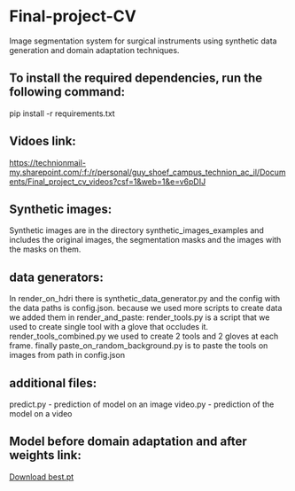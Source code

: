 # Final-project-CV
Image segmentation system for surgical instruments using synthetic data generation and domain adaptation techniques.

## To install the required dependencies, run the following command:
pip install -r requirements.txt 

## Vidoes link:
https://technionmail-my.sharepoint.com/:f:/r/personal/guy_shoef_campus_technion_ac_il/Documents/Final_project_cv_videos?csf=1&web=1&e=v6pDIJ

## Synthetic images:
Synthetic images are in the directory synthetic_images_examples and includes the original images, the segmentation masks and the images with the masks on them.

## data generators:
In render_on_hdri there is synthetic_data_generator.py and the config with the data paths is config.json. because we used more scripts to create data we added them in render_and_paste: render_tools.py is a script that we used to create single tool with a glove that occludes it. render_tools_combined.py we used to create 2 tools and 2 gloves at each frame. finally paste_on_random_background.py is to paste the tools on images from path in config.json

## additional files:
predict.py - prediction of model on an image
video.py - prediction of the model on a video

## Model before domain adaptation and after weights link:
[Download best.pt](https://www.dropbox.com/scl/fo/yvzc8eorsxjang8xxlidy/AIQHsWte6Eq1uU5w92-t4R0?rlkey=jorn72d4pw208stuyp8v4k3cx&st=pyimjh77&dl=0)

